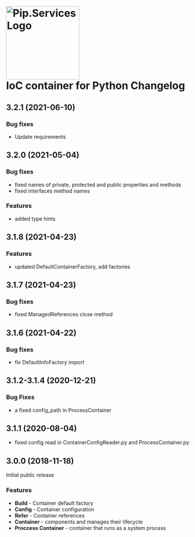 # <img src="https://uploads-ssl.webflow.com/5ea5d3315186cf5ec60c3ee4/5edf1c94ce4c859f2b188094_logo.svg" alt="Pip.Services Logo" width="200"> <br/> IoC container for Python Changelog

## <a name="3.2.1"></a> 3.2.1 (2021-06-10)

### Bug fixes
* Update requirements

## <a name="3.2.0"></a> 3.2.0 (2021-05-04)

### Bug fixes
* fixed names of private, protected and public properties and methods
* fixed interfaces method names

### Features
* added type hints

## <a name="3.1.8"></a> 3.1.8 (2021-04-23)

### Features
* updated DefaultContainerFactory, add factories

## <a name="3.1.7"></a> 3.1.7 (2021-04-23)

### Bug fixes
* fixed ManagedReferences close method

## <a name="3.1.6"></a> 3.1.6 (2021-04-22)

### Bug fixes
* fix DefaultInfoFactory import

## <a name="3.1.2-3.1.4"></a> 3.1.2-3.1.4 (2020-12-21)

### Bug Fixes
* a fixed config_path in ProcessContainer

## <a name="3.1.1"></a> 3.1.1 (2020-08-04)
* fixed config read in ContainerConfigReader.py and ProcessContainer.py

## <a name="3.0.0"></a> 3.0.0 (2018-11-18)

Initial public release

### Features
- **Build** - Container default factory
- **Config** - Container configuration
- **Refer** - Container references
- **Container** - components and manages their lifecycle
- **Proccess Container** - container that runs as a system process


